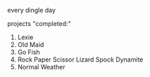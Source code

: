 every dingle day

projects "completed:"
1. Lexie
2. Old Maid
3. Go Fish
4. Rock Paper Scissor Lizard Spock Dynamite
5. Normal Weather
